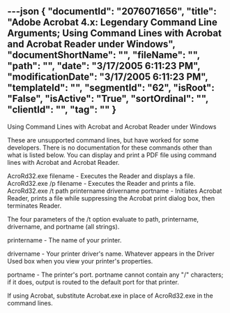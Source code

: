 ---json
{
  "documentId": "2076071656",
  "title": "Adobe Acrobat 4.x: Legendary Command Line Arguments; Using Command Lines with Acrobat and Acrobat Reader under Windows",
  "documentShortName": "",
  "fileName": "",
  "path": "",
  "date": "3/17/2005 6:11:23 PM",
  "modificationDate": "3/17/2005 6:11:23 PM",
  "templateId": "",
  "segmentId": "62",
  "isRoot": "False",
  "isActive": "True",
  "sortOrdinal": "",
  "clientId": "",
  "tag": ""
}
---

Using Command Lines with Acrobat and Acrobat Reader under Windows

These are unsupported command lines, but have worked for some developers. There is no documentation for these commands other than what is listed below. You can display and print a PDF file using command lines with Acrobat and Acrobat Reader.

AcroRd32.exe filename - Executes the Reader and displays a file.
AcroRd32.exe /p filename - Executes the Reader and prints a file.
AcroRd32.exe /t path printername drivername portname - Initiates Acrobat Reader, prints a file while suppressing the Acrobat print dialog box, then terminates Reader.

The four parameters of the /t option evaluate to path, printername, drivername, and portname (all strings).

printername - The name of your printer.

drivername - Your printer driver's name. Whatever appears in the Driver Used box when you view your printer's properties.

portname - The printer's port. portname cannot contain any &quot;/&quot; characters; if it does, output is routed to the default port for that printer.

If using Acrobat, substitute Acrobat.exe in place of AcroRd32.exe in the command lines.
